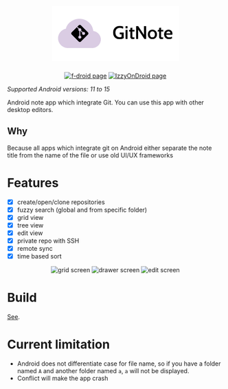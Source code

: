 <div align="center">

<h1>
<picture>
  <source media="(prefers-color-scheme: dark)" srcset="assets/logo_wide_dark.svg">
  <source media="(prefers-color-scheme: light)" srcset="assets/logo_wide_light.svg">
  <img alt="GitNote" height="128" src="assets/logo_wide_light.svg">
</picture>
</h1>

[![f-droid page](https://f-droid.org/badge/get-it-on.svg)](https://f-droid.org/en/packages/io.github.wiiznokes.gitnote)
[![IzzyOnDroid page](https://gitlab.com/IzzyOnDroid/repo/-/raw/master/assets/IzzyOnDroid.png)](https://apt.izzysoft.de/packages/io.github.wiiznokes.gitnote)

</div>

_Supported Android versions: 11 to 15_

Android note app which integrate Git. You can use this app with other desktop editors.

## Why

Because all apps which integrate git on Android either separate the note title from the name of the file or use old UI/UX frameworks

# Features

- [x] create/open/clone repositories
- [x] fuzzy search (global and from specific folder)
- [x] grid view
- [x] tree view
- [x] edit view
- [x] private repo with SSH
- [x] remote sync
- [x] time based sort

<p  style="text-align: center;">
  <img src="https://media.githubusercontent.com/media/wiiznokes/gitnote/master/assets/grid.png" width="32%"  alt="grid screen"/>
  <img src="https://media.githubusercontent.com/media/wiiznokes/gitnote/master/assets/drawer.png" width="32%"  alt="drawer screen"/> 
  <img src="https://media.githubusercontent.com/media/wiiznokes/gitnote/master/assets/edit.png" width="32%"  alt="edit screen"/>
</p>

# Build

[See](./BUILD.md).

# Current limitation

- Android does not differentiate case for file name, so if you have a folder named `A` and another folder named `a`, `a` will not be displayed.
- Conflict will make the app crash
